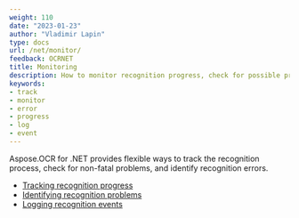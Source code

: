 ```yaml
---
weight: 110
date: "2023-01-23"
author: "Vladimir Lapin"
type: docs
url: /net/monitor/
feedback: OCRNET
title: Monitoring
description: How to monitor recognition progress, check for possible problems, and identify recognition errors.
keywords:
- track
- monitor
- error
- progress
- log
- event
---
```


Aspose.OCR for .NET provides flexible ways to track the recognition process, check for non-fatal problems, and identify recognition errors.

- [Tracking recognition progress](/ocr/net/track-progress/)
- [Identifying recognition problems](/ocr/net/identify-problems/)
- [Logging recognition events](/ocr/net/logging/)
